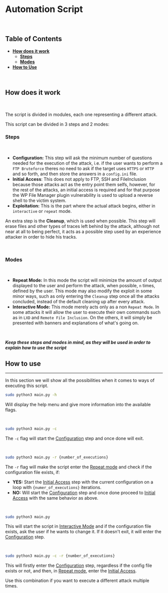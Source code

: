 # **Automation Script**

<br/>

## **Table of Contents**

* **[How does it work](#how-does-it-work)**
  * **[Steps](#steps)**
  * **[Modes](#modes)**
* **[How to Use](#how-to-use)**
<br/>

## **How does it work**

<br/>

The script is divided in modules, each one representing a different attack.

This script can be divided in 3 steps and 2 modes:

### **Steps**

<br/>

* **Configuration:** This step will ask the minimum number of questions needed for the execution of the attack, i.e. if the user wants to perform a `FTP Bruteforce` theres no need to ask if the target uses `HTTPS` or `HTTP` and so forth, and then store the answers in a `config.ini` file.
* **Initial Access**: This does not apply to FTP, SSH and FileInclusion because those attacks act as the entry point them selfs, however, for the rest of the attacks, an initial access is required and for that purpose the WP File Manager plugin vulnerability is used to upload a reverse shell to the victim system.
* **Exploitation:** This is the part where the actual attack begins,  either in `interactive` or `repeat` mode.

An extra step is the **Cleanup**, which is used when possible. This step will erase files and other types of traces left behind by the attack, although not near at all to being perfect, it acts as a possible step used by an experience attacker in order to hide his tracks.
 

<br/>

### **Modes**

<br/>

* **Repeat Mode:** In this mode the script will minimize the amount of output displayed to the user and perform the attack, when possible, `n` times, defined by the user. This mode may also modify the exploit in some minor ways, such as only entering the `Cleanup` step once all the attacks concluded, instead of the default cleaning up after every attack. 
* **Interactive Mode:** This mode merely acts only as a non `Repeat Mode`. In some attacks it will allow the user to execute their own commands such as in `LXD` and `Remote File Inclusion`. On the others, it will simply be presented with banners and explanations of what's going on.

<br/>

**_Keep these steps and modes in mind, as they will be used in order to explain how to use the script_**

## **How to use**
---

In this section we will show all the possibilities when it comes to ways of executing this script.

``` Bash
sudo python3 main.py -h
```
Will display the help menu and give more information into the available flags.

<br/>

``` Bash
sudo python3 main.py -c
```
The `-c` flag will start the [Configuration](#steps) step and once done will exit.

<br/>

``` Bash
sudo python3 main.py -r {number_of_executions}
```
The `-r` flag will make the script enter the [Repeat mode](#modes) and check if the configuration file exists, if:
- **YES:** Start the [Initial Access](#steps) step with the current configuration on a loop with `{numer_of_executions}` iterations.
- **NO:** Will start the [Configuration](#steps) step and once done proceed to [Initial Access](#steps) with the same behavior as above.


<br/>

``` Bash
sudo python3 main.py
```
This will start the script in [Interactive Mode](#modes) and if the configuration file exists, ask the user if he wants to change it. If it doesn't exit, it will enter the [Configuration](#steps) step.

<br/>

``` Bash
sudo python3 main.py -c -r {number_of_executions}
```
This will firstly enter the [Configuration](#steps) step, regardless if the config file exists or not, and then, in [Repeat mode](#modes), enter the [Initial Access](#steps).

Use this combination if you want to execute a different attack multiple times.
